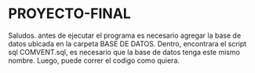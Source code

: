 # PROYECTO-FINAL
Saludos.
antes de ejecutar el programa es necesario agregar la base de datos ubicada en la carpeta BASE DE DATOS. Dentro, encontrara el script sql COMVENT.sql, es necesario que la base de datos tenga este mismo nombre.
Luego, puede correr el codigo como quiera.
